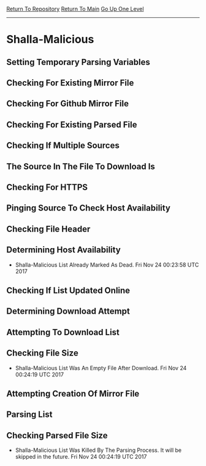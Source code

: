 [Return To Repository](https://github.com/deathbybandaid/piholeparser/)
[Return To Main](https://github.com/deathbybandaid/piholeparser/blob/master/RecentRunLogs/Mainlog.md)
[Go Up One Level](https://github.com/deathbybandaid/piholeparser/blob/master/RecentRunLogs/TopLevelScripts/30-Processing-Blacklists.md)
____________________________________
# Shalla-Malicious
## Setting Temporary Parsing Variables
## Checking For Existing Mirror File
## Checking For Github Mirror File
## Checking For Existing Parsed File
## Checking If Multiple Sources
## The Source In The File To Download Is
## Checking For HTTPS
## Pinging Source To Check Host Availability
## Checking File Header
## Determining Host Availability
* Shalla-Malicious List Already Marked As Dead. Fri Nov 24 00:23:58 UTC 2017
## Checking If List Updated Online
## Determining Download Attempt
## Attempting To Download List
## Checking File Size
* Shalla-Malicious List Was An Empty File After Download. Fri Nov 24 00:24:19 UTC 2017
## Attempting Creation Of Mirror File
## Parsing List
## Checking Parsed File Size
* Shalla-Malicious List Was Killed By The Parsing Process. It will be skipped in the future. Fri Nov 24 00:24:19 UTC 2017
